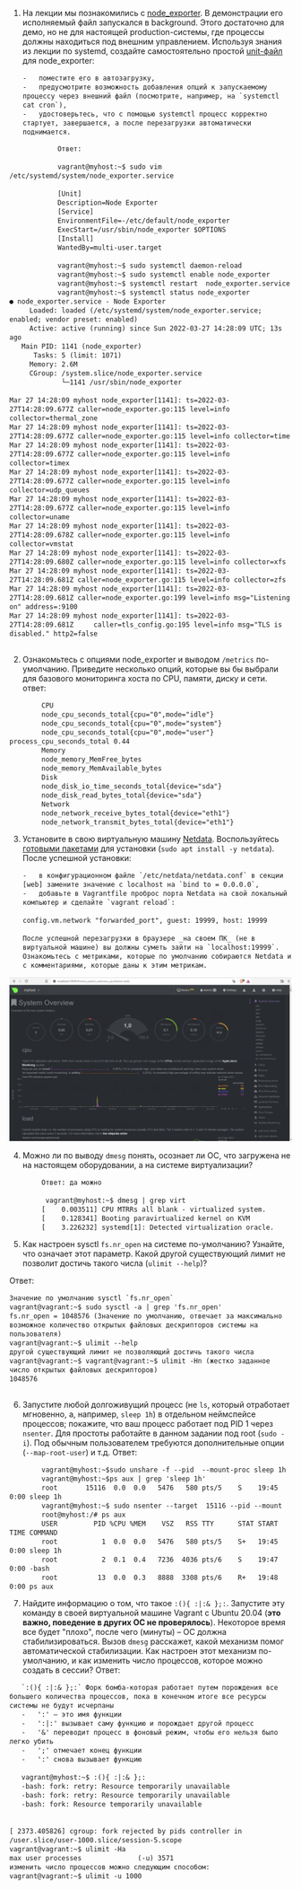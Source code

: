 1.  На лекции мы познакомились с [node_exporter](https://github.com/prometheus/node_exporter/releases). В демонстрации его исполняемый файл запускался в background. Этого достаточно для демо, но не для настоящей production-системы, где процессы должны находиться под внешним управлением. Используя знания из лекции по systemd, создайте самостоятельно простой [unit-файл](https://www.freedesktop.org/software/systemd/man/systemd.service.html) для node_exporter:
    ```
    -   поместите его в автозагрузку,
    -   предусмотрите возможность добавления опций к запускаемому процессу через внешний файл (посмотрите, например, на `systemctl cat cron`),
    -   удостоверьтесь, что с помощью systemctl процесс корректно стартует, завершается, а после перезагрузки автоматически поднимается.

```
			Ответ:
			
			vagrant@myhost:~$ sudo vim /etc/systemd/system/node_exporter.service
						
			[Unit]
			Description=Node Exporter
			[Service]
			EnvironmentFile=-/etc/default/node_exporter
			ExecStart=/usr/sbin/node_exporter $OPTIONS
			[Install]
			WantedBy=multi-user.target
			
			vagrant@myhost:~$ sudo systemctl daemon-reload
			vagrant@myhost:~$ sudo systemctl enable node_exporter
			vagrant@myhost:~$ systemctl restart  node_exporter.service
			vagrant@myhost:~$ systemctl status node_exporter
● node_exporter.service - Node Exporter
     Loaded: loaded (/etc/systemd/system/node_exporter.service; enabled; vendor preset: enabled)
     Active: active (running) since Sun 2022-03-27 14:28:09 UTC; 13s ago
   Main PID: 1141 (node_exporter)
      Tasks: 5 (limit: 1071)
     Memory: 2.6M
     CGroup: /system.slice/node_exporter.service
             └─1141 /usr/sbin/node_exporter

Mar 27 14:28:09 myhost node_exporter[1141]: ts=2022-03-27T14:28:09.677Z caller=node_exporter.go:115 level=info collector=thermal_zone
Mar 27 14:28:09 myhost node_exporter[1141]: ts=2022-03-27T14:28:09.677Z caller=node_exporter.go:115 level=info collector=time
Mar 27 14:28:09 myhost node_exporter[1141]: ts=2022-03-27T14:28:09.677Z caller=node_exporter.go:115 level=info collector=timex
Mar 27 14:28:09 myhost node_exporter[1141]: ts=2022-03-27T14:28:09.677Z caller=node_exporter.go:115 level=info collector=udp_queues
Mar 27 14:28:09 myhost node_exporter[1141]: ts=2022-03-27T14:28:09.677Z caller=node_exporter.go:115 level=info collector=uname
Mar 27 14:28:09 myhost node_exporter[1141]: ts=2022-03-27T14:28:09.678Z caller=node_exporter.go:115 level=info collector=vmstat
Mar 27 14:28:09 myhost node_exporter[1141]: ts=2022-03-27T14:28:09.680Z caller=node_exporter.go:115 level=info collector=xfs
Mar 27 14:28:09 myhost node_exporter[1141]: ts=2022-03-27T14:28:09.681Z caller=node_exporter.go:115 level=info collector=zfs
Mar 27 14:28:09 myhost node_exporter[1141]: ts=2022-03-27T14:28:09.681Z caller=node_exporter.go:199 level=info msg="Listening on" address=:9100
Mar 27 14:28:09 myhost node_exporter[1141]: ts=2022-03-27T14:28:09.681Z   	caller=tls_config.go:195 level=info msg="TLS is disabled." http2=false
									
```
2. Ознакомьтесь с опциями node_exporter и выводом `/metrics` по-умолчанию. Приведите несколько опций, которые вы бы выбрали для базового мониторинга хоста по CPU, памяти, диску и сети.
    ответ:
```
		CPU
		node_cpu_seconds_total{cpu="0",mode="idle"} 
		node_cpu_seconds_total{cpu="0",mode="system"} 
		node_cpu_seconds_total{cpu="0",mode="user"} 		process_cpu_seconds_total 0.44
		Memory
		node_memory_MemFree_bytes 
		node_memory_MemAvailable_bytes 
		Disk
		node_disk_io_time_seconds_total{device="sda"}
		node_disk_read_bytes_total{device="sda"}
		Network
		node_network_receive_bytes_total{device="eth1"}
		node_network_transmit_bytes_total{device="eth1"}
```
3.  Установите в свою виртуальную машину [Netdata](https://github.com/netdata/netdata). Воспользуйтесь [готовыми пакетами](https://packagecloud.io/netdata/netdata/install) для установки (`sudo apt install -y netdata`). После успешной установки:
    ```
    -   в конфигурационном файле `/etc/netdata/netdata.conf` в секции [web] замените значение с localhost на `bind to = 0.0.0.0`,
    -   добавьте в Vagrantfile проброс порта Netdata на свой локальный компьютер и сделайте `vagrant reload`:
    
    config.vm.network "forwarded_port", guest: 19999, host: 19999
    
    После успешной перезагрузки в браузере _на своем ПК_ (не в виртуальной машине) вы должны суметь зайти на `localhost:19999`. Ознакомьтесь с метриками, которые по умолчанию собираются Netdata и с комментариями, которые даны к этим метрикам.
	
   ![скрин](3.4.%20Операционные%20системы,%20лекция%202/1.png)

4.  Можно ли по выводу `dmesg` понять, осознает ли ОС, что загружена не на настоящем оборудовании, а на системе виртуализации?
```
		Ответ: да можно
		 
		 vagrant@myhost:~$ dmesg | grep virt
		[    0.003511] CPU MTRRs all blank - virtualized system.
		[    0.128341] Booting paravirtualized kernel on KVM
		[    3.226232] systemd[1]: Detected virtualization oracle.
```    
5.  Как настроен sysctl `fs.nr_open` на системе по-умолчанию? Узнайте, что означает этот параметр. Какой другой существующий лимит не позволит достичь такого числа (`ulimit --help`)?

Ответ:
```
Значение по умолчанию sysctl `fs.nr_open` 
vagrant@vagrant:~$ sudo sysctl -a | grep 'fs.nr_open'
fs.nr_open = 1048576 (Значение по умолчанию, отвечает за максимально возможное количество открытых файловых дескрипторов системы на пользователя)
vagrant@vagrant:~$ ulimit --help
другой существующий лимит не позволяющий достичь такого числа
vagrant@vagrant:~$ vagrant@vagrant:~$ ulimit -Hn (жестко заданное число открытых файловых дескрипторов)
1048576


```

    
6.  Запустите любой долгоживущий процесс (не `ls`, который отработает мгновенно, а, например, `sleep 1h`) в отдельном неймспейсе процессов; покажите, что ваш процесс работает под PID 1 через `nsenter`. Для простоты работайте в данном задании под root (`sudo -i`). Под обычным пользователем требуются дополнительные опции (`--map-root-user`) и т.д.
     Ответ: 
```
		vagrant@myhost:~$sudo unshare -f --pid  --mount-proc sleep 1h
	 	vagrant@myhost:~$ps aux | grep 'sleep 1h'
	 	root       15116  0.0  0.0   5476   580 pts/5    S    19:45   0:00 sleep 1h
	 	vagrant@myhost:~$ sudo nsenter --target  15116 --pid --mount
		root@myhost:/# ps aux
		USER         PID %CPU %MEM    VSZ   RSS TTY      STAT START   TIME COMMAND
		root           1  0.0  0.0   5476   580 pts/5    S+   19:45   0:00 sleep 1h
		root           2  0.1  0.4   7236  4036 pts/6    S    19:47   0:00 -bash
		root          13  0.0  0.3   8888  3308 pts/6    R+   19:48   0:00 ps aux
```
7.   Найдите информацию о том, что такое `:(){ :|:& };:`. Запустите эту команду в своей виртуальной машине Vagrant с Ubuntu 20.04 (**это важно, поведение в других ОС не проверялось**). Некоторое время все будет "плохо", после чего (минуты) – ОС должна стабилизироваться. Вызов `dmesg` расскажет, какой механизм помог автоматической стабилизации. Как настроен этот механизм по-умолчанию, и как изменить число процессов, которое можно создать в сессии?
	Ответ:
 ```
	`:(){ :|:& };:` Форк бомба-которая работает путем порождения все большего количества процессов, пока в конечном итоге все ресурсы системы не будут исчерпаны
	-   ':' – это имя функции
	-   ':|:' вызывает саму функцию и порождает другой процесс
	-   '&' переводит процесс в фоновый режим, чтобы его нельзя было легко убить
	-   ';' отмечает конец функции
	-   ':' снова вызывает функцию
	
	vagrant@myhost:~$ :(){ :|:& };:
	-bash: fork: retry: Resource temporarily unavailable
	-bash: fork: retry: Resource temporarily unavailable
	-bash: fork: Resource temporarily unavailable
	
	
[ 2373.405826] cgroup: fork rejected by pids controller in /user.slice/user-1000.slice/session-5.scope
vagrant@vagrant:~$ ulimit -Ha
max user processes              (-u) 3571
изменить число процессов можно следующим способом:
vagrant@vagrant:~$ ulimit -u 1000

```